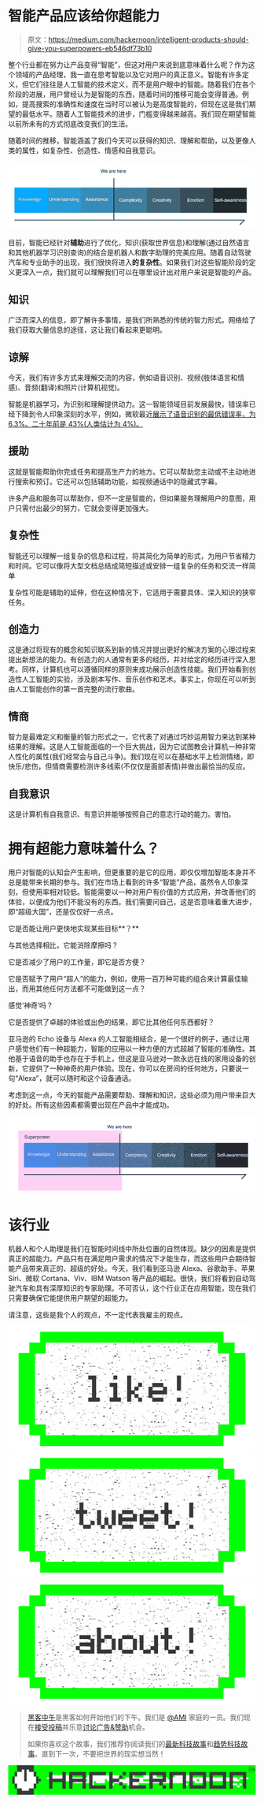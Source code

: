 # 智能产品应该给你超能力

> 原文：<https://medium.com/hackernoon/intelligent-products-should-give-you-superpowers-eb546df73b10>

整个行业都在努力让产品变得“智能”，但这对用户来说到底意味着什么呢？作为这个领域的产品经理，我一直在思考智能以及它对用户的真正意义。智能有许多定义，但它们往往是人工智能的技术定义，而不是用户眼中的智能。随着我们在各个阶段的进展，用户曾经认为是智能的东西，随着时间的推移可能会变得普通。例如，提高搜索的准确性和速度在当时可以被认为是高度智能的，但现在这是我们期望的最低水平。随着人工智能技术的进步，门槛变得越来越高。我们现在期望智能以前所未有的方式彻底改变我们的生活。

随着时间的推移，智能涵盖了我们今天可以获得的知识、理解和帮助，以及更像人类的属性，如复杂性、创造性、情感和自我意识。

![](img/64aa99983e365a4177a999b7de1ce82a.png)

目前，智能已经针对**辅助**进行了优化，知识(获取世界信息)和理解(通过自然语言和其他机器学习识别查询)的结合是机器人和数字助理的完美应用。随着自动驾驶汽车和专业助手的出现，我们很快将进入**的复杂性**。如果我们对这些智能阶段的定义更深入一点，我们就可以理解我们可以在哪里设计出对用户来说是智能的产品。

## 知识

广泛而深入的信息，即了解许多事情，是我们所熟悉的传统的智力形式。网络给了我们获取大量信息的途径，这让我们看起来更聪明。

## 谅解

今天，我们有许多方式来理解交流的内容，例如语音识别、视频(肢体语言和情感)、音频(翻译)和照片(计算机视觉)。

智能是机器学习，为识别和理解提供动力。这一智能领域目前发展最快，错误率已经下降到令人印象深刻的水平，例如，微软最近[展示了语音识别的最低错误率，为 6.3%。二十年前是 43%(人类估计为 4%)。](http://www.digitaltrends.com/computing/microsfot-speech-recognition/)

## 援助

这就是智能帮助你完成任务和提高生产力的地方。它可以帮助您主动或不主动地进行搜索和预订。它还可以包括辅助功能，如视频通话中的隐藏式字幕。

许多产品和服务可以帮助你，但不一定是智能的，但如果服务理解用户的意图，用户只需付出最少的努力，它就会变得更加强大。

## 复杂性

智能还可以理解一组复杂的信息和过程，将其简化为简单的形式，为用户节省精力和时间。它可以像将大型文档总结成简短描述或安排一组复杂的任务和交流一样简单

复杂性可能是辅助的延伸，但在这种情况下，它适用于需要具体、深入知识的狭窄任务。

## 创造力

这是通过将现有的概念和知识联系到新的情况并提出更好的解决方案的心理过程来提出新想法的能力。有创造力的人通常有更多的经历，并对给定的经历进行深入思考。同样，计算机也可以遵循同样的原则来成功展示创造性技能。我们开始看到创造性人工智能的实验，涉及剧本写作、音乐创作和艺术。事实上，你现在可以听到由人工智能创作的第一首完整的流行歌曲。

## 情商

智力是最难定义和衡量的智力形式之一，它代表了对通过巧妙运用智力来达到某种结果的理解。这是人工智能面临的一个巨大挑战，因为它试图教会计算机一种非常人性化的属性(我们经常会与自己斗争)。我们现在可以在基础水平上检测情绪，即快乐/悲伤，但情商需要检测许多线索(不仅仅是面部表情)并做出最恰当的反应。

## 自我意识

这是计算机有自我意识、有意识并能够按照自己的意志行动的能力。害怕。

# 拥有超能力意味着什么？

用户对智能的认知会产生影响，但更重要的是它的应用，即仅仅增加智能本身并不总是能带来长期的参与。我们在市场上看到的许多“智能”产品，虽然令人印象深刻，但使用率相对较低。智能需要以一种对用户有价值的方式应用，并改善他们的体验，以便成为他们不能没有的东西。我们需要问自己，这是否意味着重大进步，即“超级大国”，还是仅仅好一点点。

它是否能让用户更快地实现某些目标**？**

与其他选择相比，它能消除摩擦吗？

它是否减少了用户的工作量，即它是否方便？

它是否赋予了用户“超人”的能力，例如，使用一百万种可能的组合来计算最佳输出，而用其他任何方法都不可能做到这一点？

感觉‘神奇’吗？

它是否提供了卓越的体验或出色的结果，即它比其他任何东西都好？

亚马逊的 Echo 设备与 Alexa 的人工智能相结合，是一个很好的例子，通过让用户感觉他们有一种超能力，智能的应用以一种方便的方式超越了智能的准确性。其他基于语音的助手也存在于手机上，但这是亚马逊对一款永远在线的家用设备的创新，它提供了一种神奇的用户体验。现在，你可以在房间的任何地方，只要说一句“Alexa”，就可以随时和这个设备通话。

考虑到这一点，今天的智能产品需要帮助、理解和知识，这些必须为用户带来巨大的好处。所有这些因素都需要出现在产品中才能成功。

![](img/cc85ae5ed627d730197ace2da551d6d5.png)

# 该行业

机器人和个人助理是我们在智能时间线中所处位置的自然体现。缺少的因素是提供真正的超能力。产品只有在满足用户需求的情况下才能生存，而这些用户会期待智能产品带来真正的、超级的好处。今天，我们看到亚马逊 Alexa、谷歌助手、苹果 Siri、微软 Cortana、Viv、IBM Watson 等产品的崛起。很快，我们将看到自动驾驶汽车和具有深厚知识的专家助理。不可否认，这个行业正在应用智能，现在我们只需要确保它能提供用户期望的超能力。

请注意，这些是我个人的观点，不一定代表我雇主的观点。

[![](img/50ef4044ecd4e250b5d50f368b775d38.png)](http://bit.ly/HackernoonFB)[![](img/979d9a46439d5aebbdcdca574e21dc81.png)](https://goo.gl/k7XYbx)[![](img/2930ba6bd2c12218fdbbf7e02c8746ff.png)](https://goo.gl/4ofytp)

> [黑客中午](http://bit.ly/Hackernoon)是黑客如何开始他们的下午。我们是 [@AMI](http://bit.ly/atAMIatAMI) 家庭的一员。我们现在[接受投稿](http://bit.ly/hackernoonsubmission)并乐意[讨论广告&赞助](mailto:partners@amipublications.com)机会。
> 
> 如果你喜欢这个故事，我们推荐你阅读我们的[最新科技故事](http://bit.ly/hackernoonlatestt)和[趋势科技故事](https://hackernoon.com/trending)。直到下一次，不要把世界的现实想当然！

[![](img/be0ca55ba73a573dce11effb2ee80d56.png)](https://goo.gl/Ahtev1)